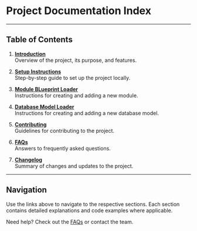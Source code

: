 # Project Documentation Index

---

## Table of Contents

1. **[Introduction](docs/introduction.md)**  
   Overview of the project, its purpose, and features.

2. **[Setup Instructions](docs/how_to_install.md)**  
   Step-by-step guide to set up the project locally.

3. **[Module BLueprint Loader](docs/module_loader.md)**  
   Instructions for creating and adding a new module.

4. **[Database Model Loader](docs/db_model_loader.md)**  
   Instructions for creating and adding a new database model.

5. **[Contributing](docs/contributing.md)**  
   Guidelines for contributing to the project.

6. **[FAQs](docs/faqs.md)**  
   Answers to frequently asked questions.

7. **[Changelog](docs/changelog.md)**  
   Summary of changes and updates to the project.

---

## Navigation

Use the links above to navigate to the respective sections. Each section contains detailed explanations and code examples where applicable.

Need help? Check out the [FAQs](docs/faqs.md) or contact the team.
